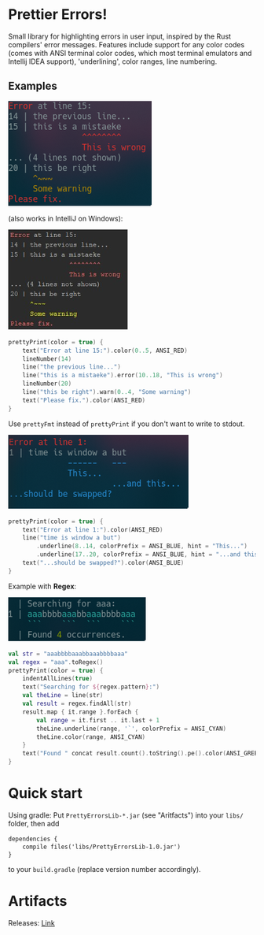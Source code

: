 # Prettier Errors!
Small library for highlighting errors in user input, inspired by the Rust compilers' error messages.
Features include support for any color codes (comes with ANSI terminal color codes, which most
terminal emulators and Intellij IDEA support), 'underlining', color ranges, line numbering.
## Examples
![1](img/example1.png)

(also works in IntelliJ on Windows):

![1i](img/example1_intellij.jpg)

```kotlin
prettyPrint(color = true) {
    text("Error at line 15:").color(0..5, ANSI_RED)
    lineNumber(14)
    line("the previous line...")
    line("this is a mistaeke").error(10..18, "This is wrong")
    lineNumber(20)
    line("this be right").warn(0..4, "Some warning")
    text("Please fix.").color(ANSI_RED)
}
```

Use ``prettyFmt`` instead of ``prettyPrint`` if you don't want to write to stdout.

![2](img/example2.png)

```kotlin
prettyPrint(color = true) {
    text("Error at line 1:").color(ANSI_RED)
    line("time is window a but")
        .underline(8..14, colorPrefix = ANSI_BLUE, hint = "This...")
        .underline(17..20, colorPrefix = ANSI_BLUE, hint = "...and this...")
    text("...should be swapped?").color(ANSI_BLUE)
}
```
Example with **Regex**:  

![3](img/example3.png)
```kotlin
val str = "aaabbbbaaabbaaabbbbaaa"
val regex = "aaa".toRegex()
prettyPrint(color = true) {
    indentAllLines(true)
    text("Searching for ${regex.pattern}:")
    val theLine = line(str)
    val result = regex.findAll(str)
    result.map { it.range }.forEach {
        val range = it.first .. it.last + 1
        theLine.underline(range, '`', colorPrefix = ANSI_CYAN)
        theLine.color(range, ANSI_CYAN)
    }
    text("Found " concat result.count().toString().pe().color(ANSI_GREEN) concat " occurrences.")
}
```

# Quick start
Using gradle: Put ``PrettyErrorsLib-*.jar`` (see "Aritfacts") into your ``libs/`` folder, then add
```
dependencies {
    compile files('libs/PrettyErrorsLib-1.0.jar')
}
```
to your ``build.gradle`` (replace version number accordingly).

# Artifacts
Releases: [Link](https://github.com/hilbigan/PrettyErrors/releases)
